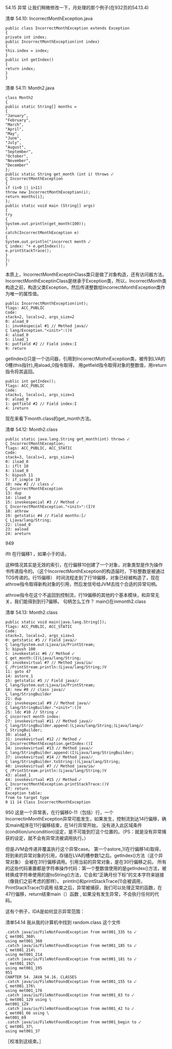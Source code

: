 54.15 异常
让我们稍微修改一下，月处理的那个例子(在932页的54.13.4)

清单 54.10: IncorrectMonthException.java
    
    public class IncorrectMonthException extends Exception
    {
    private int index;
    public IncorrectMonthException(int index)
    {
    this.index = index;
    }
    public int getIndex()
    {
    return index;
    }
    }

清单 54.11: Month2.java


    class Month2
    {
    public static String[] months =
    {
    "January",
    "February",
    "March",
    "April",
    "May",
    "June",
    "July",
    "August",
    "September",
    "October",
    "November",
    "December"
    };
    public static String get_month (int i) throws ⤦
    Ç IncorrectMonthException
    {
    if (i<0 || i>11)
    throw new IncorrectMonthException(i);
    return months[i];
    };
    public static void main (String[] args)
    {
    try
    {
    System.out.println(get_month(100));
    }
    catch(IncorrectMonthException e)
    {
    System.out.println("incorrect month ⤦
    Ç index: "+ e.getIndex());
    e.printStackTrace();
    }
    };
    }
    

本质上，IncorrectMonthExceptinClass类只是做了对象构造，还有访问器方法。
IncorrectMonthExceptinClass是继承于Exception类，所以，IncorrectMonth类构造之前，构造父类Exception，然后传递整数给IncorrectMonthException类作为唯一的属性值。


    public IncorrectMonthException(int);
    flags: ACC_PUBLIC
    Code:
    stack=2, locals=2, args_size=2
    0: aload_0
    1: invokespecial #1 // Method java/⤦
    Ç lang/Exception."<init>":()V
    4: aload_0
    5: iload_1
    6: putfield #2 // Field index:I
    9: return

getIndex()只是一个访问器，引用到IncorrectMothnException类，被传到LVA的0槽(this指针),用aload_0指令取得， 用getfield指令取得对象的整数值，用ireturn指令将其返回。

    public int getIndex();
    flags: ACC_PUBLIC
    Code:
    stack=1, locals=1, args_size=1
    0: aload_0
    1: getfield #2 // Field index:I
    4: ireturn

现在来看下month.class的get_month方法。

清单 54.12: Month2.class
    
    public static java.lang.String get_month(int) throws ⤦
    Ç IncorrectMonthException;
    flags: ACC_PUBLIC, ACC_STATIC
    Code:
    stack=3, locals=1, args_size=1
    0: iload_0
    1: iflt 10
    4: iload_0
    5: bipush 11
    7: if_icmple 19
    10: new #2 // class ⤦
    Ç IncorrectMonthException
    13: dup
    14: iload_0
    15: invokespecial #3 // Method ⤦
    Ç IncorrectMonthException."<init>":(I)V
    18: athrow
    19: getstatic #4 // Field months:[⤦
    Ç Ljava/lang/String;
    22: iload_0
    23: aaload
    24: areturn

949

iflt 在行偏移1 ，如果小于的话，

这种情况其实是无效的索引，在行偏移10创建了一个对象，对象类型是作为操作书传递指令的。（这个IncorrectMonthException的构造届时，下标整数是被通过TOS传递的。行15偏移）
时间流程走到了行18偏移，对象已经被构造了，现在athrow指令取得新构对象的引用，然后发信号给JVM去找个合适的异常句柄。

athrow指令在这个不返回到控制流，行19偏移的其他的个基本模块，和异常无关，我们能得到到行7偏移。
句柄怎么工作？ main()在inmonth2.class

清单 54.13: Month2.class

    public static void main(java.lang.String[]);
    flags: ACC_PUBLIC, ACC_STATIC
    Code:
    stack=3, locals=2, args_size=1
    0: getstatic #5 // Field java/⤦
    Ç lang/System.out:Ljava/io/PrintStream;
    3: bipush 100
    5: invokestatic #6 // Method ⤦
    Ç get_month:(I)Ljava/lang/String;
    8: invokevirtual #7 // Method java/io⤦
    Ç /PrintStream.println:(Ljava/lang/String;)V
    11: goto 47
    14: astore_1
    15: getstatic #5 // Field java/⤦
    Ç lang/System.out:Ljava/io/PrintStream;
    18: new #8 // class java/⤦
    Ç lang/StringBuilder
    21: dup
    22: invokespecial #9 // Method java/⤦
    Ç lang/StringBuilder."<init>":()V
    25: ldc #10 // String ⤦
    Ç incorrect month index:
    27: invokevirtual #11 // Method java/⤦
    Ç lang/StringBuilder.append:(Ljava/lang/String;)Ljava/lang/⤦
    Ç StringBuilder;
    30: aload_1
    31: invokevirtual #12 // Method ⤦
    Ç IncorrectMonthException.getIndex:()I
    34: invokevirtual #13 // Method java/⤦
    Ç lang/StringBuilder.append:(I)Ljava/lang/StringBuilder;
    37: invokevirtual #14 // Method java/⤦
    Ç lang/StringBuilder.toString:()Ljava/lang/String;
    40: invokevirtual #7 // Method java/io⤦
    Ç /PrintStream.println:(Ljava/lang/String;)V
    43: aload_1
    44: invokevirtual #15 // Method ⤦
    Ç IncorrectMonthException.printStackTrace:()V
    47: return
    Exception table:
    from to target type
    0 11 14 Class IncorrectMonthException




950
这是一个异常表，在行偏移0-11（包括）行，一个IncorrectinMonthException异常可能发生，如果发生，控制流到达14行偏移，确实main程序在11行偏移结束，在14行异常开始，
没有进入此区域条件(condition/uncondition)设定，是不可能到打这个位置的。（PS：就是没有异常捕获的设定，就不会有异常流被调用执行。）


但是JVM会传递并覆盖执行这个异常case。
第一个astore_1(在行偏移14)取得，将到来的异常对象的引用，存储在LVA的槽参数1之后。getIndex()方法（这个异常对象）
会被在31行偏移调用。引用当前的异常对象，是在30行偏移之前。
所有的这些代码重置都是字符串操作代码：第一个整数值使用的是getIndex()方法，被转换成字符串使用的是toString()方法，它会和“正确月份下标”的文本字符来链接（像我们之前考虑的那样）。
println()和printStackTrace(1)会被调用，PrintStackTrace(1)调用
结束之后，异常被捕获，我们可以处理正常的函数，在47行偏移，return结束main（）函数 , 如果没有发生异常，不会执行任何的代码。


这有个例子，IDA是如何显示异常范围：

清单54.14 
我从我的计算机中找到 random.class 这个文件

    
    .catch java/io/FileNotFoundException from met001_335 to ⤦
    Ç met001_360\
    using met001_360
    .catch java/io/FileNotFoundException from met001_185 to ⤦
    Ç met001_214\
    using met001_214
    .catch java/io/FileNotFoundException from met001_181 to ⤦
    Ç met001_192\
    using met001_195
    951
    CHAPTER 54. JAVA 54.16. CLASSES
    .catch java/io/FileNotFoundException from met001_155 to ⤦
    Ç met001_176\
    using met001_176
    .catch java/io/FileNotFoundException from met001_83 to ⤦
    Ç met001_129 using \
    met001_129
    .catch java/io/FileNotFoundException from met001_42 to ⤦
    Ç met001_66 using \
    met001_69
    .catch java/io/FileNotFoundException from met001_begin to ⤦
    Ç met001_37\
    using met001_37


［校准到这结束。］



